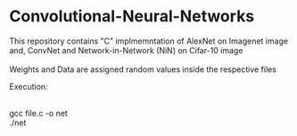 # Convolutional-Neural-Networks

This repository contains "C" implmemntation of AlexNet on Imagenet image and, ConvNet and Network-in-Network (NiN) on Cifar-10 image <br />
<br />
Weights and Data are assigned random values inside the respective files 


Execution: <br />
<br />

gcc file.c -o net <br />
./net

